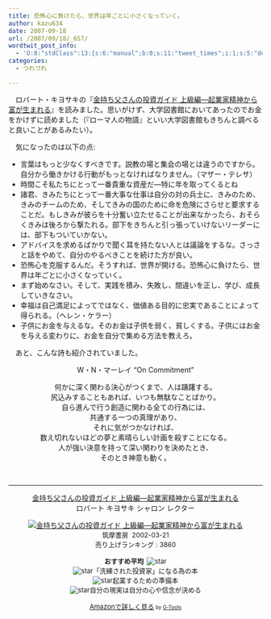 ```yaml
---
title: 恐怖心に負けたら、世界は年ごとに小さくなっていく。
author: kazu634
date: 2007-09-18
url: /2007/09/18/_657/
wordtwit_post_info:
  - 'O:8:"stdClass":13:{s:6:"manual";b:0;s:11:"tweet_times";i:1;s:5:"delay";i:0;s:7:"enabled";i:1;s:10:"separation";s:2:"60";s:7:"version";s:3:"3.7";s:14:"tweet_template";b:0;s:6:"status";i:2;s:6:"result";a:0:{}s:13:"tweet_counter";i:2;s:13:"tweet_log_ids";a:1:{i:0;i:3243;}s:9:"hash_tags";a:0:{}s:8:"accounts";a:1:{i:0;s:7:"kazu634";}}'
categories:
  - つれづれ

---
```

<div class="section">
<p>
    　ロバート・キヨサキの『<a href="https://www.amazon.co.jp/exec/obidos/ASIN/4480863389/goodpic-22/" onclick="__gaTracker('send', 'event', 'outbound-article', 'https://www.amazon.co.jp/exec/obidos/ASIN/4480863389/goodpic-22/', '金持ち父さんの投資ガイド 上級編―起業家精神から富が生まれる');" target="_top">金持ち父さんの投資ガイド 上級編―起業家精神から富が生まれる</a>』を読みました。思いがけず、大学図書館においてあったのでお金をかけずに読めました（『ローマ人の物語』といい大学図書館もきちんと調べると良いことがあるみたい）。
</p>
  
<p>
    　気になったのは以下の点:
</p>
  
<ul>
<li>
      言葉はもっと少なくすべきです。説教の場と集会の場とは違うのですから。自分から働きかける行動がもっとなければなりません。（マザー・テレサ）
</li>
<li>
      時間こそ私たちにとって一番貴重な資産だ―特に年を取ってくるとね
</li>
<li>
      諸君、きみたちにとって一番大事な仕事は自分の対の兵士に、きみのため、きみのチームのため、そしてきみの国のために命を危険にさらせと要求することだ。もしきみが彼らを十分奮い立たせることが出来なかったら、おそらくきみは後ろから撃たれる。部下をきちんと引っ張っていけないリーダーには、部下もついていかない。
</li>
<li>
      アドバイスを求めるばかりで聞く耳を持たない人とは議論をするな。さっさと話をやめて、自分のやるべきことを続けた方が良い。
</li>
<li>
      恐怖心を克服するんだ。そうすれば、世界が開ける。恐怖心に負けたら、世界は年ごとに小さくなっていく。
</li>
<li>
      まず始めなさい。そして、実践を積み、失敗し、間違いを正し、学び、成長していきなさい。
</li>
<li>
      幸福は自己満足によってではなく、価値ある目的に忠実であることによって得られる。（ヘレン・ケラー）
</li>
<li>
      子供にお金を与えるな。そのお金は子供を弱く、貧しくする。子供にはお金を与える変わりに、お金を自分で集める方法を教えろ。
</li>
</ul>
  
<p>
    　あと、こんな詩も紹介されていました。
</p>
  
<p>
<center>
<p>
        W・N・マーレイ &#8220;On Commitment&#8221;
</p>
      
<p>
        何かに深く関わる決心がつくまで、人は躊躇する。<br />尻込みすることもあれば、いつも無駄なことばかり。<br />自ら進んで行う創造に関わる全ての行為には、<br />共通する一つの真理があり、<br />それに気がつかなければ、<br />数え切れないほどの夢と素晴らしい計画を殺すことになる。<br />人が強い決意を持って深い関わりを決めたとき、<br />そのとき神意も動く。
</p>
      
<p>
</center><br /> 
        
<hr />
        
<center>
<a href="https://www.amazon.co.jp/exec/obidos/ASIN/4480863389/goodpic-22/" onclick="__gaTracker('send', 'event', 'outbound-article', 'https://www.amazon.co.jp/exec/obidos/ASIN/4480863389/goodpic-22/', '金持ち父さんの投資ガイド 上級編―起業家精神から富が生まれる');" target="_top">金持ち父さんの投資ガイド 上級編―起業家精神から富が生まれる</a><br />ロバート キヨサキ シャロン レクター </p> 
          
<p>
<a href="https://www.amazon.co.jp/exec/obidos/ASIN/4480863389/goodpic-22/" onclick="__gaTracker('send', 'event', 'outbound-article', 'https://www.amazon.co.jp/exec/obidos/ASIN/4480863389/goodpic-22/', '');" target="_top"><img alt="金持ち父さんの投資ガイド 上級編―起業家精神から富が生まれる" src="http://ec1.images-amazon.com/images/I/21QCJMCGQZL.jpg" border="0" /></a><br /><font size="-1">筑摩書房&#160; 2002-03-21<br />売り上げランキング : 3860</p> 
            
<p>
<strong>おすすめ平均&#160; </strong><img alt="star" src="http://g-images.amazon.com/images/G/01/detail/stars-4-0.gif" border="0" /><br /><img alt="star" src="http://g-images.amazon.com/images/G/01/detail/stars-5-0.gif" border="0" />「洗練された投資家」になる為の本<br /><img alt="star" src="http://g-images.amazon.com/images/G/01/detail/stars-4-0.gif" border="0" />起業するための準備本<br /><img alt="star" src="http://g-images.amazon.com/images/G/01/detail/stars-5-0.gif" border="0" />自分の現実は自分の心や信念が決める
</p>
            
<p>
<a href="https://www.amazon.co.jp/exec/obidos/ASIN/4480863389/goodpic-22/" onclick="__gaTracker('send', 'event', 'outbound-article', 'https://www.amazon.co.jp/exec/obidos/ASIN/4480863389/goodpic-22/', 'Amazonで詳しく見る');" target="_top">Amazonで詳しく見る</a></font><font size="-2"> by <a href="http://www.goodpic.com/mt/aws/index.html" onclick="__gaTracker('send', 'event', 'outbound-article', 'http://www.goodpic.com/mt/aws/index.html', 'G-Tools');">G-Tools</a></font></center> </div>
